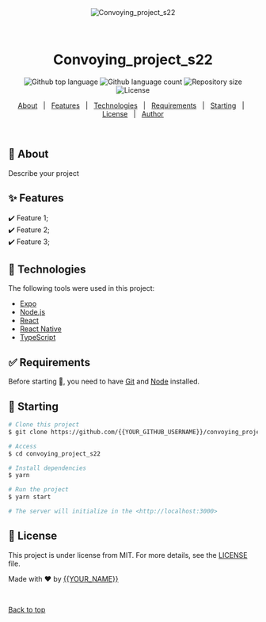 <div align="center" id="top"> 
  <img src="./.github/app.gif" alt="Convoying_project_s22" />

  &#xa0;

  <!-- <a href="https://convoying_project_s22.netlify.app">Demo</a> -->
</div>

<h1 align="center">Convoying_project_s22</h1>

<p align="center">
  <img alt="Github top language" src="https://img.shields.io/github/languages/top/{{YOUR_GITHUB_USERNAME}}/convoying_project_s22?color=56BEB8">

  <img alt="Github language count" src="https://img.shields.io/github/languages/count/{{YOUR_GITHUB_USERNAME}}/convoying_project_s22?color=56BEB8">

  <img alt="Repository size" src="https://img.shields.io/github/repo-size/{{YOUR_GITHUB_USERNAME}}/convoying_project_s22?color=56BEB8">

  <img alt="License" src="https://img.shields.io/github/license/{{YOUR_GITHUB_USERNAME}}/convoying_project_s22?color=56BEB8">

  <!-- <img alt="Github issues" src="https://img.shields.io/github/issues/{{YOUR_GITHUB_USERNAME}}/convoying_project_s22?color=56BEB8" /> -->

  <!-- <img alt="Github forks" src="https://img.shields.io/github/forks/{{YOUR_GITHUB_USERNAME}}/convoying_project_s22?color=56BEB8" /> -->

  <!-- <img alt="Github stars" src="https://img.shields.io/github/stars/{{YOUR_GITHUB_USERNAME}}/convoying_project_s22?color=56BEB8" /> -->
</p>

<!-- Status -->

<!-- <h4 align="center"> 
	🚧  Convoying_project_s22 🚀 Under construction...  🚧
</h4> 

<hr> -->

<p align="center">
  <a href="#dart-about">About</a> &#xa0; | &#xa0; 
  <a href="#sparkles-features">Features</a> &#xa0; | &#xa0;
  <a href="#rocket-technologies">Technologies</a> &#xa0; | &#xa0;
  <a href="#white_check_mark-requirements">Requirements</a> &#xa0; | &#xa0;
  <a href="#checkered_flag-starting">Starting</a> &#xa0; | &#xa0;
  <a href="#memo-license">License</a> &#xa0; | &#xa0;
  <a href="https://github.com/{{YOUR_GITHUB_USERNAME}}" target="_blank">Author</a>
</p>

<br>

## :dart: About ##

Describe your project

## :sparkles: Features ##

:heavy_check_mark: Feature 1;\
:heavy_check_mark: Feature 2;\
:heavy_check_mark: Feature 3;

## :rocket: Technologies ##

The following tools were used in this project:

- [Expo](https://expo.io/)
- [Node.js](https://nodejs.org/en/)
- [React](https://pt-br.reactjs.org/)
- [React Native](https://reactnative.dev/)
- [TypeScript](https://www.typescriptlang.org/)

## :white_check_mark: Requirements ##

Before starting :checkered_flag:, you need to have [Git](https://git-scm.com) and [Node](https://nodejs.org/en/) installed.

## :checkered_flag: Starting ##

```bash
# Clone this project
$ git clone https://github.com/{{YOUR_GITHUB_USERNAME}}/convoying_project_s22

# Access
$ cd convoying_project_s22

# Install dependencies
$ yarn

# Run the project
$ yarn start

# The server will initialize in the <http://localhost:3000>
```

## :memo: License ##

This project is under license from MIT. For more details, see the [LICENSE](LICENSE.md) file.


Made with :heart: by <a href="https://github.com/{{YOUR_GITHUB_USERNAME}}" target="_blank">{{YOUR_NAME}}</a>

&#xa0;

<a href="#top">Back to top</a>
